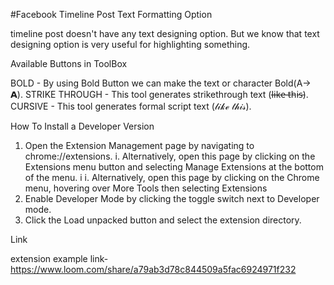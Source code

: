 #Facebook Timeline Post Text Formatting Option


timeline post doesn't have any text designing option. But we know that text designing option is very useful for highlighting something.


Available Buttons in ToolBox


BOLD - By using Bold Button we can make the text or character Bold(A-> 𝗔).
STRIKE THROUGH - This tool generates strikethrough text (l̵i̵k̵e̵ ̵t̵h̵i̵s̵).
CURSIVE - This tool generates formal script text (𝓁𝒾𝓀ℯ 𝓉𝒽𝒾𝓈).


How To Install a Developer Version


1. Open the Extension Management page by navigating to chrome://extensions.
  i. Alternatively, open this page by clicking on the Extensions menu button and selecting Manage Extensions at the bottom of the menu.
 i i. Alternatively, open this page by clicking on the Chrome menu, hovering over More Tools then selecting Extensions
2. Enable Developer Mode by clicking the toggle switch next to Developer mode.
3. Click the Load unpacked button and select the extension directory.


Link


extension example link- 
https://www.loom.com/share/a79ab3d78c844509a5fac6924971f232
